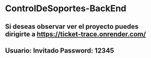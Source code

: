 # ControlDeSoportes-BackEnd

## Si deseas observar ver el proyecto puedes dirigirte a https://ticket-trace.onrender.com/ 
## Usuario: Invitado Password: 12345

